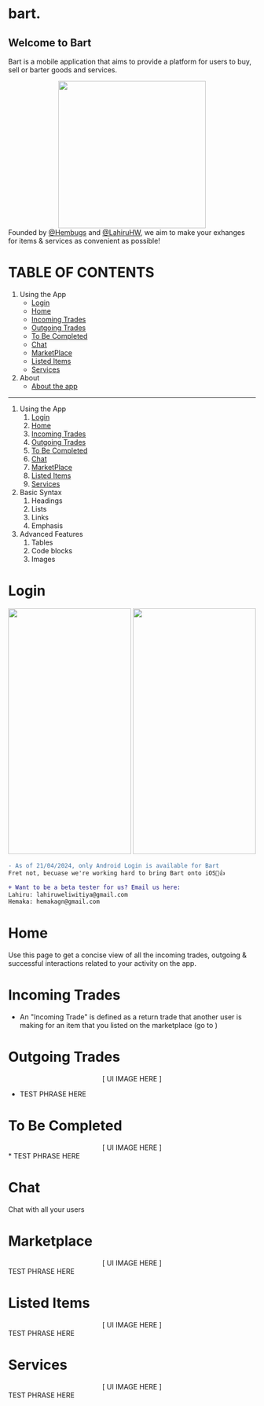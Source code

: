 # bart.

## Welcome to Bart

Bart is a mobile application that aims to provide a platform for users to buy, sell or barter goods and services.

<div align="center">
<img src="https://firebasestorage.googleapis.com/v0/b/bart-app-a79ac.appspot.com/o/public%2Flauncher_icon.png?alt=media&token=279eda07-ae4a-4736-8f6e-ab137b1cb95c" width=300 height=300>
</div>
Founded by <a href="https://github.com/Hembugs" target="_blank">@Hembugs</a> and <a href="https://github.com/LahiruHW" target="_blank">@LahiruHW</a>, we aim to make your exhanges for items & services as convenient as possible!

TABLE OF CONTENTS
============
1. Using the App
    * [Login](#login)
    * [Home](#home)
    * [Incoming Trades](#incoming-trades)
    * [Outgoing Trades](#outgoing-trades)
    * [To Be Completed](#to-be-completed)
    * [Chat](#chat)
    * [MarketPlace](#marketplace)
    * [Listed Items](#listed-items)
    * [Services](#services)
2. About
    * [About the app](#about-the-app) 

--------------------------------------------------------------------------------

1. Using the App
   1. [Login](#login)
   2. [Home](#home)
   3. [Incoming Trades](#incoming-trades)
   4. [Outgoing Trades](#outgoing-trades)
   5. [To Be Completed](#to-be-completed)
   6. [Chat](#chat)
   7. [MarketPlace](#marketplace)
   8. [Listed Items](#listed-items)
   9. [Services](#services)
2. Basic Syntax
   1. Headings
   2. Lists
   3. Links
   4. Emphasis
3. Advanced Features
   1. Tables
   2. Code blocks
   3. Images


<!---
## TABLE OF CONTENTS
| Index | Title                                                                     | Content                           |
| ----- | ------------------------------------------------------------------------- | --------------------------------- |
| 1     | <span style="font-size:1.5em;"> [Using the App](#using-the-app) </span>   |                                   |
| 1.1   | > <span style="font-size:1.3em;"> [Login](#login) </span>                 | Logging into the app              |
| 1.2   | > <span style="font-size:1.3em;"> [Home](#home) </span>                   | Seeing your trades                |
| 1.2.1 | >> [Incoming Trades](#incoming-trades)                                    | Understanding incoming trades     |
| 1.2.2 | >> [Outgoing Trades](#outgoing)                                           | Understanding outgoing trades     |
| 1.2.3 | >> [Successful](#successful)                                              | Understanding successful activity |
| 1.3   | > <span style="font-size:1.3em;"> [Chat](#chat) </span>                   | Chatting with your friends        |
| 1.3.1 | >> [Incoming Trade Chat](#incoming-trade-chat)                            | Chats for Incoming Trades         |
| 1.4   | > <span style="font-size:1.3em;"> [MarketPlace](#marketplace) </span>     | Understanding the Marketplace     |
| 1.4.1 | >> [Listed Items](#listed-items)                                          | Understanding the Marketplace     |
| 1.4.2 | >> [Requests](#requests)                                                  | Understanding the Marketplace     |
| 2     | <span style="font-size:1.5em;"> [About](#about) </span>                   |                                   |
| 2.1   | > <span style="font-size:1.3em;"> [About the app](#about-the-app) </span> | Logging into the app              |
--->



Login
============

<!-- <div align="center" style="display:flex; flex-direction: row; gap: 20px;"> -->
<div align="center" style="gap: 80px;">
<img src="https://firebasestorage.googleapis.com/v0/b/bart-app-a79ac.appspot.com/o/public%2Flogin.png?alt=media&token=d45e2180-43f8-496c-9502-f9e485625e2c" width=250 height=500>
<img src="https://firebasestorage.googleapis.com/v0/b/bart-app-a79ac.appspot.com/o/public%2Flogin_dark.png?alt=media&token=b47c6c6c-5fcf-4345-994e-7f64166fa475" width=250 height=500>
</div>

```diff
- As of 21/04/2024, only Android Login is available for Bart
Fret not, becuase we're working hard to bring Bart onto iOS🤠👍

+ Want to be a beta tester for us? Email us here:
Lahiru: lahiruweliwitiya@gmail.com
Hemaka: hemakagn@gmail.com
```

Home
============

Use this page to get a concise view of all the incoming trades, outgoing & successful interactions related to your activity on the app.

Incoming Trades
============

- An "Incoming Trade" is defined as a return trade that another user is making for an item that you listed on the marketplace (go to )

Outgoing Trades
============

<div align="center">  [ UI IMAGE HERE ] </div>

- TEST PHRASE HERE

To Be Completed
============

<div align="center">  [ UI IMAGE HERE ] </div>
* TEST PHRASE HERE

Chat
============

Chat with all your users

Marketplace
============

<div align="center">  [ UI IMAGE HERE ] </div>
TEST PHRASE HERE

Listed Items
============

<div align="center">  [ UI IMAGE HERE ] </div>
TEST PHRASE HERE

Services
============

<div align="center">  [ UI IMAGE HERE ] </div>
TEST PHRASE HERE
